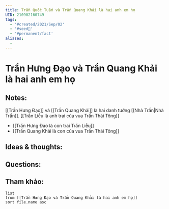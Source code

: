 ```yaml
---
title: Trần Quốc Tuấn và Trần Quang Khải là hai anh em họ
UID: 210902160749
tags:
  - '#created/2021/Sep/02'
  - '#seed🥜'
  - '#permanent/fact'
aliases:
  - 
---
```

# Trần Hưng Đạo và Trần Quang Khải là hai anh em họ

## Notes:
[[Trần Hưng Đạo]] và [[Trần Quang Khải]] là hai danh tướng [[Nhà Trần|Nhà Trần]]. [[Trần Liễu là anh trai của vua Trần Thái Tông]]
- [[Trần Hưng Đạo là con trai Trần Liễu]]
- [[Trần Quang Khải là con của vua Trần Thái Tông]]


## Ideas & thoughts:

## Questions:


## Tham khảo:
```dataview
list
from [[Trần Hưng Đạo và Trần Quang Khải là hai anh em họ]]
sort file.name asc
```
